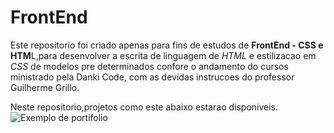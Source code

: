 # FrontEnd
Este repositorio foi criado apenas para fins de estudos de **FrontEnd - CSS e HTM**L,para desenvolver a escrita de linguagem de *HTML* e 
estilizacao em *CSS* de modelos pre determinados confore o andamento do cursos ministrado pela Danki Code, com as devidas instrucoes 
do professor Guilherme Grillo.

Neste repositorio,projetos como este abaixo estarao disponiveis.
![Exemplo de portifolio]()

